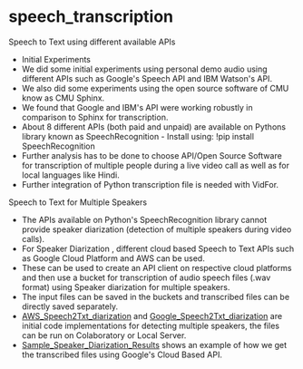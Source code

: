 # speech_transcription
Speech to Text using different available APIs

* Initial Experiments
* We did some initial experiments using personal demo audio using different APIs such as Google's Speech API and IBM Watson's API.
* We also did some experiments using the open source software of CMU know as CMU Sphinx.
* We found that Google and IBM's API were working robustly in comparison to Sphinx for transcription.
* About 8 different APIs (both paid and unpaid) are available on Pythons library known as SpeechRecognition - Install using: !pip install SpeechRecognition
* Further analysis has to be done to choose API/Open Source Software for transcription of multiple people during a live video call as well as for local languages like Hindi.
* Further integration of Python transcription file is needed with VidFor.

Speech to Text for Multiple Speakers 

* The APIs available on Python's SpeechRecognition library cannot provide speaker diarization (detection of multiple speakers during video calls).
* For Speaker Diarization , different cloud based Speech to Text APIs such as Google Cloud Platform and AWS can be used.
* These can be used to create an API client on respective cloud platforms and then use a bucket for transcription of audio speech files (.wav format) using Speaker diarization for multiple speakers. 
* The input files can be saved in the buckets and transcribed files can be directly saved separately.
* [AWS_Speech2Txt_diarization](https://github.com/animeshrdso/speech_transcription/blob/main/AWS_Speech2Txt_diarization.ipynb) and [Google_Speech2Txt_diarization](https://github.com/animeshrdso/speech_transcription/blob/main/Google_Speech2Txt_diarization.ipynb) are initial code implementations for detecting multiple speakers, the files can be run on Colaboratory or Local Server.
* [Sample_Speaker_Diarization_Results](https://github.com/animeshrdso/speech_transcription/blob/main/Sample%20_Results_Speaker_Diarization_Google.txt) shows an example of how we get the transcribed files using Google's Cloud Based API.
